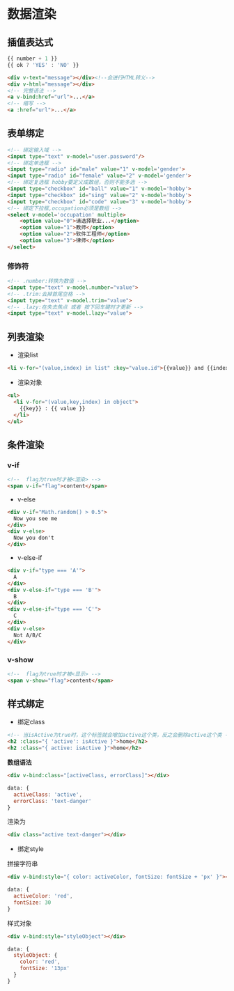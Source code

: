 # 数据渲染

## 插值表达式

```javascript
{{ number + 1 }}
{{ ok ? 'YES' : 'NO' }}
```

```html
<div v-text="message"></div><!--会进行HTML转义-->
<div v-html="message"></div>
<!-- 完整语法 -->
<a v-bind:href="url">...</a>
<!-- 缩写 -->
<a :href="url">...</a>
```

## 表单绑定

```html
<!-- 绑定输入域 -->
<input type="text" v-model="user.password"/>
<!-- 绑定单选框 -->
<input type="radio" id="male" value="1" v-model='gender'>
<input type="radio" id="female" value="2" v-model='gender'>
<!-- 绑定复选框 hobby要定义成数组，否则不能多选 -->
<input type="checkbox" id="ball" value="1" v-model='hobby'>
<input type="checkbox" id="sing" value="2" v-model='hobby'>
<input type="checkbox" id="code" value="3" v-model='hobby'>
<!-- 绑定下拉框,occupation必须是数组 -->
<select v-model='occupation' multiple>
    <option value="0">请选择职业...</option>
    <option value="1">教师</option>
    <option value="2">软件工程师</option>
    <option value="3">律师</option>
</select>
```

### 修饰符

```html
<!-- .number:转换为数值 -->
<input type="text" v-model.number="value">
<!-- .trim:去掉首尾空格 -->
<input type="text" v-model.trim="value">
<!-- .lazy:在失去焦点 或者 按下回车键时才更新 -->
<input type="text" v-model.lazy="value">
```

## 列表渲染

- 渲染list

```html
<li v-for="(value,index) in list" :key="value.id">{{value}} and {{index}}</li>
```

- 渲染对象

```html
<ul>
  <li v-for="(value,key,index) in object">
    {{key}} : {{ value }}
  </li>
</ul>
```

## 条件渲染

### v-if

```html
<!--  flag为true时才被<渲染> -->
<span v-if="flag">content</span>
```

- v-else

```html
<div v-if="Math.random() > 0.5">
  Now you see me
</div>
<div v-else>
  Now you don't
</div>
```

- v-else-if

```html
<div v-if="type === 'A'">
  A
</div>
<div v-else-if="type === 'B'">
  B
</div>
<div v-else-if="type === 'C'">
  C
</div>
<div v-else>
  Not A/B/C
</div>
```

### v-show

```html
<!--  flag为true时才被<显示> -->
<span v-show="flag">content</span>
```

## 样式绑定

- 绑定class

```html
<!-- 当isActive为true时，这个标签就会增加active这个类，反之会删除active这个类 -->
<h2 :class="{ 'active': isActive }">home</h2>
<h2 :class="{ active: isActive }">home</h2>
```

**数组语法**

```html
<div v-bind:class="[activeClass, errorClass]"></div>
```
```js
data: {
  activeClass: 'active',
  errorClass: 'text-danger'
}
```

渲染为

```html
<div class="active text-danger"></div>
```

- 绑定style

拼接字符串

```html
<div v-bind:style="{ color: activeColor, fontSize: fontSize + 'px' }"></div>
```

```js
data: {
  activeColor: 'red',
  fontSize: 30
}
```

样式对象

```html
<div v-bind:style="styleObject"></div>
```

```js
data: {
  styleObject: {
    color: 'red',
    fontSize: '13px'
  }
}
```
